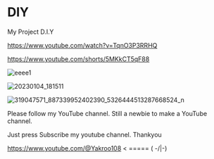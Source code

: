 # DIY
My Project D.I.Y 

https://www.youtube.com/watch?v=TqnO3P3RRHQ

https://www.youtube.com/shorts/5MKkCT5qF88

![eeee1](https://user-images.githubusercontent.com/56666070/215519461-e569d3a9-4599-41ff-b34d-5dcde7b6a1b5.PNG)

![20230104_181511](https://user-images.githubusercontent.com/56666070/215519539-711aa1ab-3913-4cc7-b64e-cbcb7ae37074.png)

![319047571_887339952402390_5326444513287668524_n](https://user-images.githubusercontent.com/56666070/215519613-26055162-8cca-4f1e-bc9d-7843017ae328.jpg)

Please follow my YouTube channel. Still a newbie to make a YouTube channel.

Just press Subscribe my youtube channel. Thankyou

https://www.youtube.com/@Yakroo108  < ===== ( -/|\-) 
